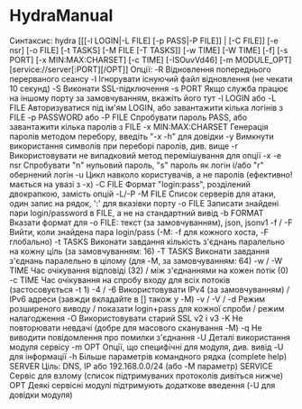 # HydraManual

Синтаксис: hydra [[[-l LOGIN|-L FILE] [-p PASS|-P FILE]] | [-C FILE]] [-e nsr] [-o FILE] [-t TASKS] [-M FILE [-T TASKS]] [-w TIME] [-W TIME] [-f] [-s PORT] [-x MIN:MAX:CHARSET] [-c TIME] [-ISOuvVd46] [-m MODULE_OPT] [service://server[:PORT][/OPT]]
Опції:
  -R        Відновлення попереднього перерваного сеансу
  -I        Ігнорувати існуючий файл відновлення (не чекати 10 секунд)
  -S        Виконати SSL-підключення
  -s PORT   Якщо служба працює на іншому порту за замовчуванням, вкажіть його тут
  -l LOGIN або -L FILE  Авторизуватися під ім'ям LOGIN, або завантажити кілька логінів з FILE
  -p PASSWORD  або -P FILE  Спробувати пароль PASS, або завантажити кілька паролів з FILE
  -x MIN:MAX:CHARSET  Генерація паролів методом перебору, введіть "-x -h" для довідки
  -y        Вимкнути використання символів при переборі паролів, див. вище
  -r        Використовувати не випадковий метод перемішування для опції -x
  -e nsr    Спробувати "n" нульовий пароль, "s" пароль як логін і/або "r" обернений логін
  -u        Цикл навколо користувачів, а не паролів (ефективно! мається на увазі з -x)
  -C FILE   Формат "login:pass", розділений двокрапкою, замість опцій -L/-P
  -M FILE   Список серверів для атаки, один запис на рядок, ':' для вказівки порту
  -o FILE   Записати знайдені пари login/password в FILE, а не на стандартний вивід
  -b FORMAT Вказати формат для -o FILE: текст (за замовчуванням), json, jsonv1
  -f / -F   Вийти, коли знайдена пара login/pass (-M: -f для кожного хоста, -F глобально)
  -t TASKS  Виконати завдання кількість з'єднань паралельно на кожну ціль (за замовчуванням: 16)
  -T TASKS  Виконати завдання з'єднань паралельно в цілому (для -M, за замовчуванням: 64)
  -w / -W TIME  Час очікування відповіді (32) / між з'єднаннями на кожен потік (0)
  -c TIME   Час очікування на спробу входу для всіх потоків (застосовується -t 1)
  -4 / -6   Використовувати IPv4 (за замовчуванням) / IPv6 адреси (завжди вкладайте в [] також у -M)
  -v / -V / -d  Режим розширеного виводу / показати login+pass для кожної спроби / режим налагодження
  -O        Використовувати старий SSL v2 і v3
  -K        Не повторювати невдачі (добре для масового сканування -M)
  -q        Не виводити повідомлення про помилки з'єднання
  -U        Деталі використання модуля сервісу
  -m OPT    Опції, що специфічні для модуля, див. вивід -U для інформації
  -h        Більше параметрів командного рядка (complete help)
  SERVER    Ціль: DNS, IP або 192.168.0.0/24 (або -M параметр)
  SERVICE   Сервіс для взлому (список підтримуваних протоколів дивіться нижче)
  OPT       Деякі сервісні модулі підтримують додаткове введення (-U для довідки модуля)
